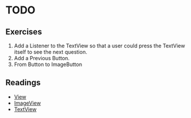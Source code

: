 TODO
======

## Exercises
1. Add a Listener to the TextView so that a user could press the TextView itself to see the next question.
2. Add a Previous Button.
3. From Button to ImageButton

## Readings
* [View](https://developer.android.com/reference/android/view/View.html)
* [ImageView](https://developer.android.com/reference/android/widget/ImageView.html)
* [TextView](https://developer.android.com/reference/android/widget/TextView.html)